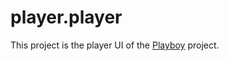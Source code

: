 # player.player

This project is the player UI of the [Playboy](https://github.com/Playboy-Player/Playboy) project.

